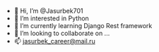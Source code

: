 - 👋 Hi, I’m @Jasurbek701
- 👀 I’m interested in Python 
- 🌱 I’m currently learning Django Rest framework
- 💞️ I’m looking to collaborate on ...
- 📫 jasurbek_career@mail.ru

<!---
Jasurbek701/Jasurbek701 is a ✨ special ✨ repository because its `README.md` (this file) appears on your GitHub profile.
You can click the Preview link to take a look at your changes.
--->
